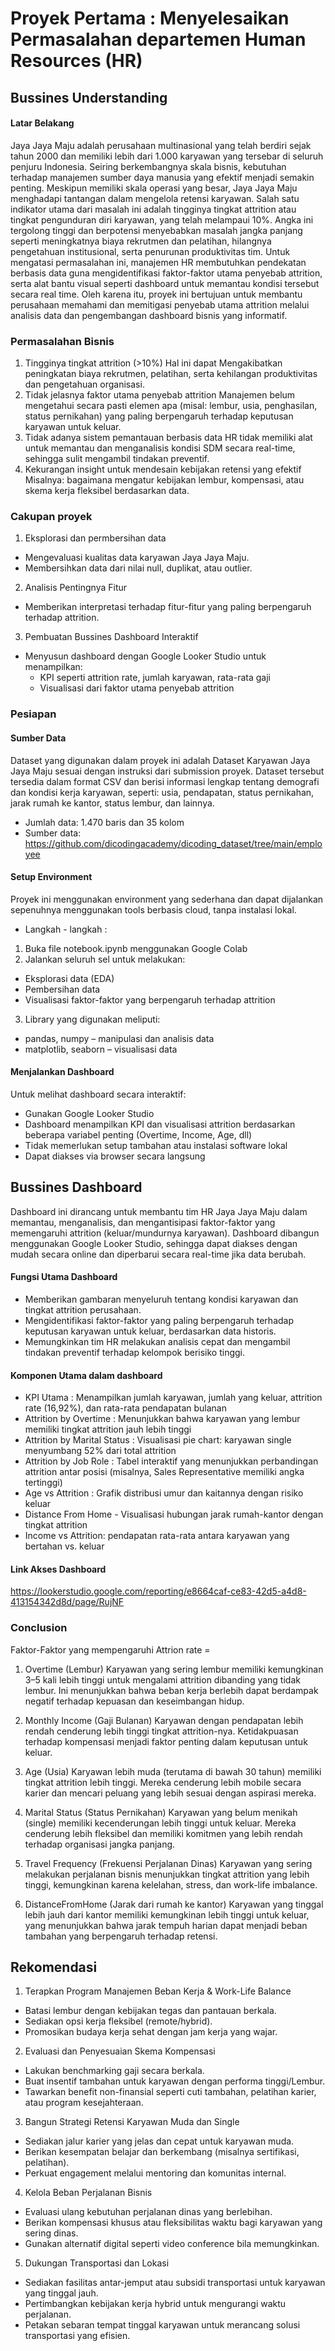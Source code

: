 # Proyek Pertama : Menyelesaikan Permasalahan departemen Human Resources (HR)

## Bussines Understanding

#### Latar Belakang 

  Jaya Jaya Maju adalah perusahaan multinasional yang telah berdiri sejak tahun 2000 dan memiliki lebih dari 1.000 karyawan yang tersebar di seluruh penjuru Indonesia.  Seiring berkembangnya skala bisnis, kebutuhan terhadap manajemen sumber daya manusia yang efektif menjadi semakin penting.
  Meskipun memiliki skala operasi yang besar, Jaya Jaya Maju menghadapi tantangan dalam mengelola retensi karyawan. Salah satu indikator utama dari masalah ini adalah tingginya tingkat attrition atau tingkat pengunduran diri karyawan, yang telah melampaui 10%. Angka ini tergolong tinggi dan berpotensi menyebabkan masalah jangka panjang seperti meningkatnya biaya rekrutmen dan pelatihan, hilangnya pengetahuan institusional, serta penurunan produktivitas tim.
  Untuk mengatasi permasalahan ini, manajemen HR membutuhkan pendekatan berbasis data guna mengidentifikasi faktor-faktor utama penyebab attrition, serta alat bantu visual seperti dashboard untuk memantau kondisi tersebut secara real time. Oleh karena itu, proyek ini bertujuan untuk membantu perusahaan memahami dan memitigasi penyebab utama attrition melalui analisis data dan pengembangan dashboard bisnis yang informatif.

### Permasalahan Bisnis 

1. Tingginya tingkat attrition (>10%)
Hal ini dapat Mengakibatkan peningkatan biaya rekrutmen, pelatihan, serta kehilangan produktivitas dan pengetahuan organisasi.
2. Tidak jelasnya faktor utama penyebab attrition
Manajemen belum mengetahui secara pasti elemen apa (misal: lembur, usia, penghasilan, status pernikahan) yang paling berpengaruh terhadap keputusan karyawan untuk keluar.
3. Tidak adanya sistem pemantauan berbasis data
HR tidak memiliki alat untuk memantau dan menganalisis kondisi SDM secara real-time, sehingga sulit mengambil tindakan preventif.
4. Kekurangan insight untuk mendesain kebijakan retensi yang efektif
Misalnya: bagaimana mengatur kebijakan lembur, kompensasi, atau skema kerja fleksibel berdasarkan data.

### Cakupan proyek 
1. Eksplorasi dan permbersihan data
- Mengevaluasi kualitas data karyawan Jaya Jaya Maju.
- Membersihkan data dari nilai null, duplikat, atau outlier.
2. Analisis Pentingnya Fitur
- Memberikan interpretasi terhadap fitur-fitur yang paling berpengaruh terhadap attrition.
3. Pembuatan Bussines Dashboard Interaktif
- Menyusun dashboard dengan Google Looker Studio untuk menampilkan:
  - KPI seperti attrition rate, jumlah karyawan, rata-rata gaji
  - Visualisasi dari faktor utama penyebab attrition

### Pesiapan 
#### Sumber Data
Dataset yang digunakan dalam proyek ini adalah Dataset Karyawan Jaya Jaya Maju sesuai dengan instruksi dari submission proyek. Dataset tersebut tersedia dalam format CSV dan berisi informasi lengkap tentang demografi dan kondisi kerja karyawan, seperti: usia, pendapatan, status pernikahan, jarak rumah ke kantor, status lembur, dan lainnya.
- Jumlah data: 1.470 baris dan 35 kolom
- Sumber data: https://github.com/dicodingacademy/dicoding_dataset/tree/main/employee

#### Setup Environment 
Proyek ini menggunakan environment yang sederhana dan dapat dijalankan sepenuhnya menggunakan tools berbasis cloud, tanpa instalasi lokal.
- Langkah - langkah :
1. Buka file notebook.ipynb menggunakan Google Colab
2. Jalankan seluruh sel untuk melakukan:
  - Eksplorasi data (EDA)
  - Pembersihan data
  - Visualisasi faktor-faktor yang berpengaruh terhadap attrition
3. Library yang digunakan meliputi:
  - pandas, numpy – manipulasi dan analisis data
  - matplotlib, seaborn – visualisasi data

#### Menjalankan Dashboard 
Untuk melihat dashboard secara interaktif:
- Gunakan Google Looker Studio
- Dashboard menampilkan KPI dan visualisasi attrition berdasarkan beberapa variabel penting (Overtime, Income, Age, dll)
- Tidak memerlukan setup tambahan atau instalasi software lokal
- Dapat diakses via browser secara langsung

## Bussines Dashboard 
Dashboard ini dirancang untuk membantu tim HR Jaya Jaya Maju dalam memantau, menganalisis, dan mengantisipasi faktor-faktor yang memengaruhi attrition (keluar/mundurnya karyawan). Dashboard dibangun menggunakan Google Looker Studio, sehingga dapat diakses dengan mudah secara online dan diperbarui secara real-time jika data berubah.

#### Fungsi Utama Dashboard 
- Memberikan gambaran menyeluruh tentang kondisi karyawan dan tingkat attrition perusahaan.
- Mengidentifikasi faktor-faktor yang paling berpengaruh terhadap keputusan karyawan untuk keluar, berdasarkan data historis.
- Memungkinkan tim HR melakukan analisis cepat dan mengambil tindakan preventif terhadap kelompok berisiko tinggi.

#### Komponen Utama dalam dashboard 
- KPI Utama	 : Menampilkan jumlah karyawan, jumlah yang keluar, attrition rate (16,92%), dan rata-rata pendapatan bulanan
- Attrition by Overtime	: Menunjukkan bahwa karyawan yang lembur memiliki tingkat attrition jauh lebih tinggi
- Attrition by Marital Status	 : Visualisasi pie chart: karyawan single menyumbang 52% dari total attrition
- Attrition by Job Role	: Tabel interaktif yang menunjukkan perbandingan attrition antar posisi (misalnya, Sales Representative memiliki angka tertinggi)
- Age vs Attrition	: Grafik distribusi umur dan kaitannya dengan risiko keluar
- Distance From Home	- Visualisasi hubungan jarak rumah-kantor dengan tingkat attrition
- Income vs Attrition:  pendapatan rata-rata antara karyawan yang bertahan vs. keluar


#### Link Akses Dashboard 
https://lookerstudio.google.com/reporting/e8664caf-ce83-42d5-a4d8-413154342d8d/page/RujNF

### Conclusion 
Faktor-Faktor yang mempengaruhi Attrion rate =
1. Overtime (Lembur)
Karyawan yang sering lembur memiliki kemungkinan 3–5 kali lebih tinggi untuk mengalami attrition dibanding yang tidak lembur. Ini menunjukkan bahwa beban kerja berlebih dapat berdampak negatif terhadap kepuasan dan keseimbangan hidup.

2. Monthly Income (Gaji Bulanan) Karyawan dengan pendapatan lebih rendah cenderung lebih tinggi tingkat attrition-nya. Ketidakpuasan terhadap kompensasi menjadi faktor penting dalam keputusan untuk keluar.

3. Age (Usia)
Karyawan lebih muda (terutama di bawah 30 tahun) memiliki tingkat attrition lebih tinggi. Mereka cenderung lebih mobile secara karier dan mencari peluang yang lebih sesuai dengan aspirasi mereka.

4. Marital Status (Status Pernikahan)  Karyawan yang belum menikah (single) memiliki kecenderungan lebih tinggi untuk keluar. Mereka cenderung lebih fleksibel dan memiliki komitmen yang lebih rendah terhadap organisasi jangka panjang.

5. Travel Frequency (Frekuensi Perjalanan Dinas)
Karyawan yang sering melakukan perjalanan bisnis menunjukkan tingkat attrition yang lebih tinggi, kemungkinan karena kelelahan, stress, dan work-life imbalance.

6. DistanceFromHome (Jarak dari rumah ke kantor)
Karyawan yang tinggal lebih jauh dari kantor memiliki kemungkinan lebih tinggi untuk keluar, yang menunjukkan bahwa jarak tempuh harian dapat menjadi beban tambahan yang berpengaruh terhadap retensi.

## Rekomendasi 
1. Terapkan Program Manajemen Beban Kerja & Work-Life Balance
- Batasi lembur dengan kebijakan tegas dan pantauan berkala.
- Sediakan opsi kerja fleksibel (remote/hybrid).
- Promosikan budaya kerja sehat dengan jam kerja yang wajar.

2. Evaluasi dan Penyesuaian Skema Kompensasi
- Lakukan benchmarking gaji secara berkala.
- Buat insentif tambahan untuk karyawan dengan performa tinggi/Lembur.
- Tawarkan benefit non-finansial seperti cuti tambahan, pelatihan karier, atau program kesejahteraan.

3. Bangun Strategi Retensi Karyawan Muda dan Single
- Sediakan jalur karier yang jelas dan cepat untuk karyawan muda.
- Berikan kesempatan belajar dan berkembang (misalnya sertifikasi, pelatihan).
- Perkuat engagement melalui mentoring dan komunitas internal.

4. Kelola Beban Perjalanan Bisnis
- Evaluasi ulang kebutuhan perjalanan dinas yang berlebihan.
- Berikan kompensasi khusus atau fleksibilitas waktu bagi karyawan yang sering dinas.
- Gunakan alternatif digital seperti video conference bila memungkinkan.

5. Dukungan Transportasi dan Lokasi
- Sediakan fasilitas antar-jemput atau subsidi transportasi untuk karyawan yang tinggal jauh.
- Pertimbangkan kebijakan kerja hybrid untuk mengurangi waktu perjalanan.
- Petakan sebaran tempat tinggal karyawan untuk merancang solusi transportasi yang efisien.
